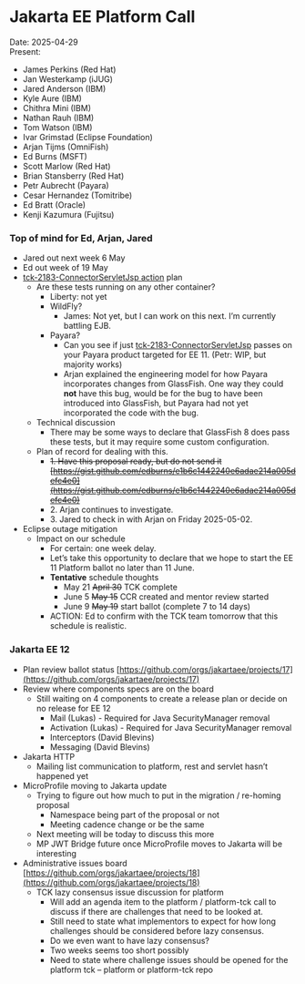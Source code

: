 # Jakarta EE Platform Call

Date: 2025-04-29  
Present:

- James Perkins (Red Hat)  
- Jan Westerkamp (iJUG)  
- Jared Anderson (IBM)  
- Kyle Aure (IBM)  
- Chithra Mini (IBM)  
- Nathan Rauh (IBM)  
- Tom Watson (IBM)  
- Ivar Grimstad (Eclipse Foundation)  
- Arjan Tijms (OmniFish)  
- Ed Burns (MSFT)  
- Scott Marlow (Red Hat)  
- Brian Stansberry (Red Hat)  
- Petr Aubrecht (Payara)  
- Cesar Hernandez (Tomitribe)  
- Ed Bratt (Oracle)  
- Kenji Kazumura (Fujitsu)

### Top of mind for Ed, Arjan, Jared

* Jared out next week 6 May  
* Ed out week of 19 May  
* [tck-2183-ConnectorServletJsp action](https://github.com/jakartaee/platform-tck/issues/2183) plan  
  * Are these tests running on any other container?  
    * Liberty: not yet  
    * WildFly?  
      * James: Not yet, but I can work on this next. I’m currently battling EJB.  
    * Payara?  
      * Can you see if just [tck-2183-ConnectorServletJsp](https://github.com/jakartaee/platform-tck/issues/2183) passes on your Payara product targeted for EE 11\. (Petr: WIP, but majority works)  
      * Arjan explained the engineering model for how Payara incorporates changes from GlassFish. One way they could **not** have this bug, would be for the bug to have been introduced into GlassFish, but Payara had not yet incorporated the code with the bug.  
  * Technical discussion  
    * There may be some ways to declare that GlassFish 8 does pass these tests, but it may require some custom configuration.  
  * Plan of record for dealing with this.  
    * ~~1\. Have this proposal ready, but do not send it [https://gist.github.com/edburns/e1b6c1442240e6adae214a005defc4e0](https://gist.github.com/edburns/e1b6c1442240e6adae214a005defc4e0)~~   
    * 2\. Arjan continues to investigate.  
    * 3\. Jared to check in with Arjan on Friday 2025-05-02.  
* Eclipse outage mitigation  
  * Impact on our schedule  
    * For certain: one week delay.  
    * Let’s take this opportunity to declare that we hope to start the EE 11 Platform ballot no later than 11 June.  
    * **Tentative** schedule thoughts  
      * May 21 ~~April 30~~ TCK complete  
      * June 5 ~~May 15~~ CCR created and mentor review started  
      * June 9 ~~May 19~~ start ballot (complete 7 to 14 days)  
    * ACTION: Ed to confirm with the TCK team tomorrow that this schedule is realistic.

### Jakarta EE 12

* Plan review ballot status [https://github.com/orgs/jakartaee/projects/17](https://github.com/orgs/jakartaee/projects/17)   
* Review where components specs are on the board  
  * Still waiting on 4 components to create a release plan or decide on no release for EE 12  
    * Mail (Lukas) \- Required for Java SecurityManager removal  
    * Activation (Lukas) \- Required for Java SecurityManager removal  
    * Interceptors (David Blevins)  
    * Messaging (David Blevins)  
* Jakarta HTTP  
  * Mailing list communication to platform, rest and servlet hasn’t happened yet  
* MicroProfile moving to Jakarta update  
  * Trying to figure out how much to put in the migration / re-homing proposal  
    * Namespace being part of the proposal or not  
    * Meeting cadence change or be the same  
  * Next meeting will be today to discuss this more  
  * MP JWT Bridge future once MicroProfile moves to Jakarta will be interesting  
* Administrative issues board [https://github.com/orgs/jakartaee/projects/18](https://github.com/orgs/jakartaee/projects/18)   
  * TCK lazy consensus issue discussion for platform   
    * Will add an agenda item to the platform / platform-tck call to discuss if there are challenges that need to be looked at.  
    * Still need to state what implementors to expect for how long challenges should be considered before lazy consensus.  
    * Do we even want to have lazy consensus?  
    * Two weeks seems too short possibly  
    * Need to state where challenge issues should be opened for the platform tck – platform or platform-tck repo
